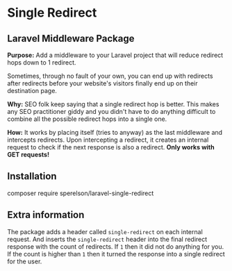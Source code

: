 # Single Redirect
## Laravel Middleware Package

**Purpose:** Add a middleware to your Laravel project that will reduce redirect hops down to 1 redirect.

Sometimes, through no fault of your own, you can end up with redirects after redirects before your
website's visitors finally end up on their destination page.

**Why:** SEO folk keep saying that a single redirect hop is better. This makes any SEO practitioner
giddy and you didn't have to do anything difficult to combine all the possible redirect hops into a
single one.

**How:** It works by placing itself (tries to anyway) as the last middleware and intercepts redirects.
Upon intercepting a redirect, it creates an internal request to check if the next response is also a
redirect. **Only works with GET requests!**

## Installation
composer require sperelson/laravel-single-redirect

## Extra information
The package adds a header called `single-redirect` on each internal request. And inserts the
`single-redirect` header into the final redirect response with the count of redirects. If `1` then it
did not do anything for you. If the count is higher than `1` then it turned the response into a single
redirect for the user.
